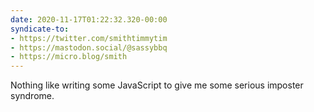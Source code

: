 ```yaml
---
date: 2020-11-17T01:22:32.320-00:00
syndicate-to:
- https://twitter.com/smithtimmytim
- https://mastodon.social/@sassybbq
- https://micro.blog/smith
---
```

Nothing like writing some JavaScript to give me some serious imposter syndrome.
